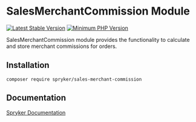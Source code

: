 # SalesMerchantCommission Module
[![Latest Stable Version](https://poser.pugx.org/spryker/sales-merchant-commission/v/stable.svg)](https://packagist.org/packages/spryker/sales-merchant-commission)
[![Minimum PHP Version](https://img.shields.io/badge/php-%3E%3D%208.2-8892BF.svg)](https://php.net/)

SalesMerchantCommission module provides the functionality to calculate and store merchant commissions for orders.

## Installation

```
composer require spryker/sales-merchant-commission
```

## Documentation

[Spryker Documentation](https://docs.spryker.com)
